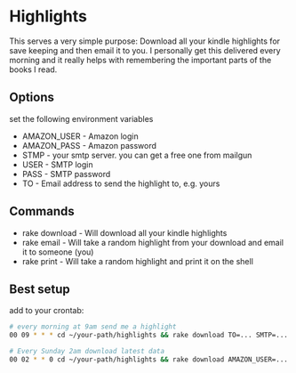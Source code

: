 # Highlights

This serves a very simple purpose: Download all your kindle highlights for save keeping and then email it to you. I personally get this delivered every morning and it really helps with remembering the important parts of the books I read. 

## Options

set the following environment variables

* AMAZON_USER - Amazon login
* AMAZON_PASS - Amazon password
* STMP - your smtp server. you can get a free one from mailgun
* USER - SMTP login 
* PASS - SMTP password
* TO - Email address to send the highlight to, e.g. yours


## Commands

* rake download - Will download all your kindle highlights
* rake email - Will take a random highlight from your download and email it to someone (you)
* rake print - Will take a random highlight and print it on the shell

## Best setup

add to your crontab:

```bash
# every morning at 9am send me a highlight
00 09 * * * cd ~/your-path/highlights && rake download TO=... SMTP=... ...

# Every Sunday 2am download latest data
00 02 * * 0 cd ~/your-path/highlights && rake download AMAZON_USER=... AMAZON_PASS=...
```